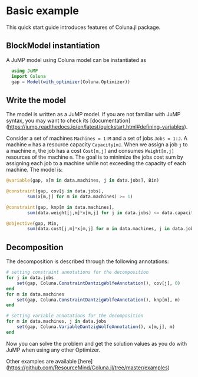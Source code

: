 # Basic example

This quick start guide introduces features of Coluna.jl package.

## BlockModel instantiation

A JuMP model using Coluna model can be instantiated as

```julia
  using JuMP
  import Coluna
  gap = Model(with_optimizer(Coluna.Optimizer))
```  

## Write the model

The model is written as a JuMP model. If you are not familiar with JuMP syntax,
you may want to check its [documentation]
(https://jump.readthedocs.io/en/latest/quickstart.html#defining-variables).

Consider a set of machines `Machines = 1:M` and a set of jobs `Jobs = 1:J`.
A machine `m` has a resource capacity `Capacity[m]`. When we assign a job
`j` to a machine `m`, the job has a cost `Cost[m,j]` and consumes
`Weight[m,j]` resources of the machine `m`. The goal is to minimize the jobs
cost sum by assigning each job to a machine while not exceeding the capacity of
each machine. The model is:

```julia
@variable(gap, x[m in data.machines, j in data.jobs], Bin)

@constraint(gap, cov[j in data.jobs],
        sum(x[m,j] for m in data.machines) >= 1)

@constraint(gap, knp[m in data.machines],
        sum(data.weight[j,m]*x[m,j] for j in data.jobs) <= data.capacity[m])

@objective(gap, Min,
        sum(data.cost[j,m]*x[m,j] for m in data.machines, j in data.jobs))
```

## Decomposition

The decomposition is described through the following annotations:

```julia
# setting constraint annotations for the decomposition
for j in data.jobs
    set(gap, Coluna.ConstraintDantzigWolfeAnnotation(), cov[j], 0)
end
for m in data.machines
    set(gap, Coluna.ConstraintDantzigWolfeAnnotation(), knp[m], m)
end

# setting variable annotations for the decomposition
for m in data.machines, j in data.jobs
    set(gap, Coluna.VariableDantzigWolfeAnnotation(), x[m,j], m)
end
```

Now you can solve the problem and get the solution values as you do with
JuMP when using any other Optimizer.

Other examples are available [here]
(https://github.com/ResourceMind/Coluna.jl/tree/master/examples)
